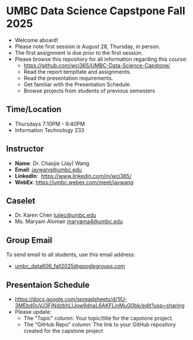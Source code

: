 # UMBC Data Science Capstpone Fall 2025

- Welcome aboard!
- Please note first session is August 28, Thursday, in person.
- The first assignment is due prior to the first session.
- Please browse this repository for all information regarding this course:
  - https://github.com/wcj365/UMBC-Data-Science-Capstone/
  - Read the report templtate and assignments.
  - Read the presentation requirements.
  - Get familiar with the Presentation Schedule.
  - Browse projects from students of previous semesters

## Time/Location

- Thursdays 7:10PM - 9:40PM
- Information Technology 233

## Instructor

- **Name**: Dr. Chaojie (Jay) Wang
- **Email**: jaywang@umbc.edu
- **LinkedIn**:  https://www.linkedin.com/in/wcj365/
- **WebEx**: https://umbc.webex.com/meet/jaywang

## Caselet

- Dr. Karen Chen <lujiec@umbc.edu>
- Ms.	Maryam Alomair <maryama4@umbc.edu>
  

## Group Email

To send email to all students, use this email address:

- umbc_data606_fall2025@googlegroups.com

## Presentaion Schedule

- https://docs.google.com/spreadsheets/d/1IU-3MEbd0uVJ3FjNdzbhLIJow9dnaL6AKFLinMuG0bk/edit?usp=sharing
- Please update:
  - The "Topic" column: Your topic/title for the capstone project.
  - The "GitHub Repo" column: The link to your GitHub repository created for the capstone project
